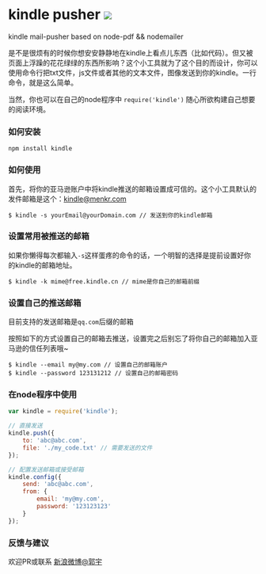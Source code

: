 # kindle pusher ![](https://badge.fury.io/js/kindle.png)

kindle mail-pusher based on node-pdf && nodemailer

是不是很烦有的时候你想安安静静地在kindle上看点儿东西（比如代码）。但又被页面上浮躁的花花绿绿的东西所影响？这个小工具就为了这个目的而设计，你可以使用命令行把txt文件，js文件或者其他的文本文件，图像发送到你的kindle。一行命令，就是这么简单。

当然，你也可以在自己的node程序中 `require('kindle')` 随心所欲构建自己想要的阅读环境。

### 如何安装

`npm install kindle` 

### 如何使用

首先，将你的亚马逊账户中将kindle推送的邮箱设置成可信的。这个小工具默认的发件邮箱是这个：kindle@menkr.com

````
$ kindle -s yourEmail@yourDomain.com // 发送到你的kindle邮箱
````
### 设置常用被推送的邮箱

如果你懒得每次都输入`-s`这样蛋疼的命令的话，一个明智的选择是提前设置好你的kindle的邮箱地址。

````
$ kindle -k mime@free.kindle.cn // mime是你自己的邮箱前缀
````

### 设置自己的推送邮箱

目前支持的发送邮箱是`qq.com`后缀的邮箱

按照如下的方式设置自己的邮箱去推送，设置完之后别忘了将你自己的邮箱加入亚马逊的信任列表哦~

````
$ kindle --email my@my.com // 设置自己的邮箱账户
$ kindle --password 123131212 // 设置自己的邮箱密码
````
### 在node程序中使用

````javascript
var kindle = require('kindle');

// 直接发送
kindle.push({
    to: 'abc@abc.com',
    file: './my_code.txt' // 需要发送的文件
});

// 配置发送邮箱或接受邮箱
kindle.config({
    send: 'abc@abc.com',
    from: {
        email: 'my@my.com',
        password: '123123123'
    }
});

````

### 反馈与建议

欢迎PR或联系 [新浪微博@郭宇](http://weibo.com/turingou)